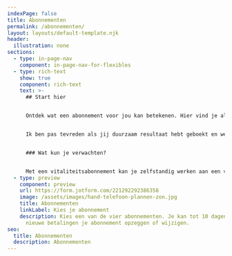```yaml
---
indexPage: false
title: Abonnementen
permalink: /abonnementen/
layout: layouts/default-template.njk
header:
  illustration: none
sections:
  - type: in-page-nav
    component: in-page-nav-for-flexibles
  - type: rich-text
    show: true
    component: rich-text
    text: >-
      ## Start hier


      Ontdek wat een abonnement voor jou kan betekenen. Hier vind je alle informatie die je nodig hebt. Je kan altijd terugkeren naar deze pagina.


      Ik ben pas tevreden als jij duurzaam resultaat hebt geboekt en weet hoe je vitaal kan blijven. Vitaliteit is namelijk niet iets wat je kan bereiken, maar waar je constant voor moet werken. Daarom adviseer ik altijd om na een intensief coachingstraject, gebruik te maken van een vitaliteitsabonnement. Laagdrempelig, maar effectief. 


      ### Wat kun je verwachten?


      Met een vitaliteitsabonnement kan je zelfstandig werken aan een vitale leefstijl én kan je je coach om hulp vragen wanneer jij daar behoefte aan hebt. Je huidige account wordt bevroren, waardoor je op een passieve manier toegang blijft houden tot alle informatie in je account. Zo kan je video's blijven bekijken óf technieken opnieuw doorlopen. Je kan op je eigen tempo verder met de onderwerpen die tijdens je coachingstraject zijn besproken. Je kan alleen niet aan nieuwe modules of technieken beginnen. Hiervoor moet je een actief coachingstraject hebben afgesloten. In het kort, wanneer je van start gaat met een abonnement, blijft je account precies zoals het nu is. Afhankelijk van je abonnement kan je coachsessies inplannen, maar je kan natuurlijk ook altijd extra coachsessies bijboeken als je daar behoefte aan hebt. Met een flexibel abonnement hou je wel toegang tot je coachingsaccount, maar moet je zelfstandig losse coachsessie bijboeken.
  - type: preview
    component: preview
    url: https://form.jotform.com/221292292386358
    image: /assets/images/hand-telefoon-plannen-zon.jpg
    title: Abonnementen
    linkLabel: Kies je abonnement
    description: Kies een van de vier abonnementen. Je kan tot 10 dagen vóór de
      nieuwe betalingen je abonnement opzeggen of wijzigen.
seo:
  title: Abonnementen
  description: Abonnementen
---
```

